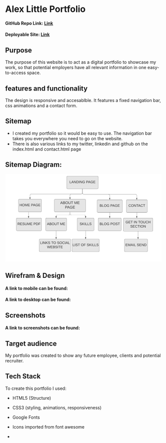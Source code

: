 # Alex Little Portfolio

#### GitHub Repo Link:  [Link](https://github.com/SurendraSapkale/Portfolio)

#### Deployable Site: [Link](https://surendrasapkale.netlify.app/)

## Purpose

The purpose of this website is to act as a digital portfolio to showcase my work, so that potential employers have all relevant information in one easy-to-access space.

## features and functionality

The design is responsive and accesablble. It features a fixed navigation bar, css animations and a contact form.

## Sitemap

- I created my portfolio so it would be easy to use. The navigation bar takes you everywhere you need to go on the website.
- There is also various links to my twitter, linkedin and github on the index.html and contact.html page

## Sitemap Diagram: 

![image-20200526141851807](./docs/Portfolio-Flow.png)

## Wirefram & Design

#### A link to mobile can be found: 

#### A link to desktop can be found: 

## Screenshots

#### A link to screenshots can be found:

## Target audience

My portfolio was created to show any future employee, clients and potential recruiter.

## Tech Stack

To create this portfolio I used:

- HTML5 (Structure)
- CSS3 (styling, animations, responsiveness)
- Google Fonts

- Icons imported from font awesome
- 





